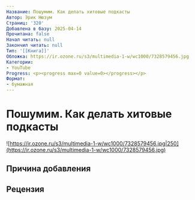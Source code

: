 ```yaml
---
Название: Пошумим. Как делать хитовые подкасты
Автор: Эрик Нюзум
Страниц: '320'
Добавлена в базу: 2025-04-14
Прочитана: false
Начал читать: null
Закончил читать: null
Тип: '[[Книга]]'
Обложка: https://ir.ozone.ru/s3/multimedia-1-w/wc1000/7328579456.jpg
Категории:
- YouTube
Progress: <p><progress max=0 value=0></progress></p>
Формат:
- бумажная
---
```

# Пошумим. Как делать хитовые подкасты

![https://ir.ozone.ru/s3/multimedia-1-w/wc1000/7328579456.jpg|250](https://ir.ozone.ru/s3/multimedia-1-w/wc1000/7328579456.jpg)

## Причина добавления


## Рецензия